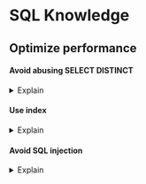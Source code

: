 # SQL Knowledge
## Optimize performance
#### Avoid abusing SELECT DISTINCT
<details>
  <summary>Explain</summary>
  <br/>
  
</details>

#### Use index

<details>
  <summary>Explain</summary>
  <br/>

+ Identify columns used frequently in WHERE, JOIN, and ORDER BY clauses, and create indexes can improve query performance.
+ Script used to identify missing indexes.
  
</details>

#### Avoid SQL injection

<details>
  <summary>Explain</summary>
  <br/>

+ Use parameterized queries to prevent SQL injection attacks.
  
</details>
